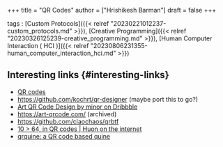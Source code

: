 +++
title = "QR Codes"
author = ["Hrishikesh Barman"]
draft = false
+++

tags
: [Custom Protocols]({{< relref "20230221012237-custom_protocols.md" >}}), [Creative Programming]({{< relref "20230326125239-creative_programming.md" >}}), [Human Computer Interaction ( HCI )]({{< relref "20230806231355-human_computer_interaction_hci.md" >}})


## Interesting links {#interesting-links}

-   [QR codes](https://typefully.com/DanHollick/qr-codes-T7tLlNi)
-   <https://github.com/kochrt/qr-designer> (maybe port this to go?)
-   [Art QR Code Design by minor on Dribbble](https://dribbble.com/shots/3658816-Art-QR-Code-Design)
-   <https://art-qrcode.com/> (archived)
-   <https://github.com/ciaochaos/qrbtf>
-   [10 &gt; 64, in QR codes | Huon on the internet](https://huonw.github.io/blog/2024/03/qr-base10-base64/)
-   [qrquine: a QR code based quine](https://www.quaxio.com/qrquine/)
